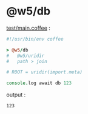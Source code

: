 [‼️]: ✏️README.mdt

# @w5/db

[test/main.coffee](./test/main.coffee) :

```coffee
#!/usr/bin/env coffee

> @w5/db
#   @w5/uridir
#   path > join

# ROOT = uridir(import.meta)

console.log await db 123
```

output :

```
123
```
